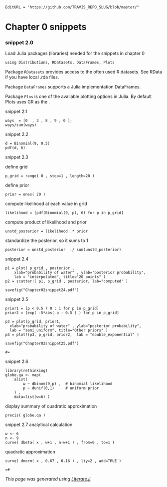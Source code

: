 ```@meta
EditURL = "https://github.com/TRAVIS_REPO_SLUG/blob/master/"
```

# Chapter 0 snippets

### snippet 2.0

Load Julia packages (libraries) needed  for the snippets in chapter 0

```@example snippets02.1
using Distributions, RDatasets, DataFrames, Plots
```

Package `RDatasets` provides access to the often used R datasets.
See RData if you have local .rda files.

Package `DataFrames` supports a Julia implementation DataFrames.

Package `Plos` is one of the available plotting options in Julia.
By default Plots uses GR as the .

snippet 2.1

```@example snippets02.1
ways  = [0  , 3 , 8 , 9 , 0 ];
ways/sum(ways)
```

snippet 2.2

```@example snippets02.1
d = Binomial(9, 0.5)
pdf(d, 6)
```

snippet 2.3

define grid

```@example snippets02.1
p_grid = range( 0 , stop=1 , length=20 )
```

define prior

```@example snippets02.1
prior = ones( 20 )
```

compute likelihood at each value in grid

```@example snippets02.1
likelihood = [pdf(Binomial(9, p), 6) for p in p_grid]
```

compute product of likelihood and prior

```@example snippets02.1
unstd_posterior = likelihood .* prior
```

standardize the posterior, so it sums to 1

```@example snippets02.1
posterior = unstd_posterior  ./ sum(unstd_posterior)
```

snippet 2.4

```@example snippets02.1
p1 = plot( p_grid , posterior ,
    xlab="probability of water" , ylab="posterior probability",
    lab = "interpolated", title="20 points" )
p2 = scatter!( p1, p_grid , posterior, lab="computed" )

savefig("Chapter02snippet24.pdf")
```

snippet 2.5

```@example snippets02.1
prior1 = [p < 0.5 ? 0 : 1 for p in p_grid]
prior2 = [exp( -5*abs( p - 0.5 ) ) for p in p_grid]

p3 = plot(p_grid, prior1,
  xlab="probability of water" , ylab="posterior probability",
  lab = "semi_uniform", title="Other priors" )
p4 = plot!(p3, p_grid, prior2,  lab = "double_exponential" )

savefig("Chapter02snippet25.pdf")

#=
```

snippet 2.6

```@example snippets02.1; continued = true
library(rethinking)
globe.qa <- map(
    alist(
        w ~ dbinom(9,p) ,  # binomial likelihood
        p ~ dunif(0,1)     # uniform prior
    ) ,
    data=list(w=6) )
```

display summary of quadratic approximation

```@example snippets02.1
precis( globe.qa )
```

snippet 2.7
analytical calculation

```@example snippets02.1
w <- 6
n <- 9
curve( dbeta( x , w+1 , n-w+1 ) , from=0 , to=1 )
```

quadratic approximation

```@example snippets02.1
curve( dnorm( x , 0.67 , 0.16 ) , lty=2 , add=TRUE )

=#
```

*This page was generated using [Literate.jl](https://github.com/fredrikekre/Literate.jl).*

